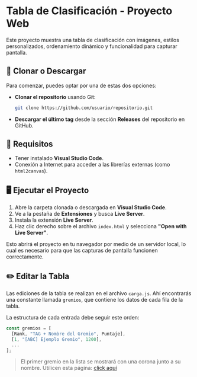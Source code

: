 # Tabla de Clasificación - Proyecto Web

Este proyecto muestra una tabla de clasificación con imágenes, estilos personalizados, ordenamiento dinámico y funcionalidad para capturar pantalla.

## 🔁 Clonar o Descargar

Para comenzar, puedes optar por una de estas dos opciones:

- **Clonar el repositorio** usando Git:

  ```bash
  git clone https://github.com/usuario/repositorio.git
  ```

* **Descargar el último tag** desde la sección **Releases** del repositorio en GitHub.

## 🧰 Requisitos

* Tener instalado **Visual Studio Code**.
* Conexión a Internet para acceder a las librerías externas (como `html2canvas`).

## 🖥️ Ejecutar el Proyecto

1. Abre la carpeta clonada o descargada en **Visual Studio Code**.
2. Ve a la pestaña de **Extensiones** y busca **Live Server**.
3. Instala la extensión **Live Server**.
4. Haz clic derecho sobre el archivo `index.html` y selecciona **"Open with Live Server"**.

Esto abrirá el proyecto en tu navegador por medio de un servidor local, lo cual es necesario para que las capturas de pantalla funcionen correctamente.

## ✏️ Editar la Tabla

Las ediciones de la tabla se realizan en el archivo `carga.js`.
Ahí encontrarás una constante llamada `gremios`, que contiene los datos de cada fila de la tabla.

La estructura de cada entrada debe seguir este orden:

```js
const gremios = [
  [Rank, "TAG + Nombre del Gremio", Puntaje],
  [1, "[ABC] Ejemplo Gremio", 1200],
  ...
];
```

> El primer gremio en la lista se mostrará con una corona junto a su nombre.
> Utilicen esta página: [click aquí](http://gzidlerpg.appspot.com/web/scores?tid=233060001)
